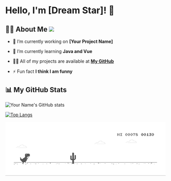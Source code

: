 
# Hello, I'm [Dream Star]! 👋

## 🙋‍♂️ About Me <img src="https://media.giphy.com/media/WUlplcMpOCEmTGBtBW/giphy.gif" width="50px">

- 🔭 I’m currently working on **[Your Project Name]**

- 🌱 I’m currently learning **Java and Vue**

- 👨‍💻 All of my projects are available at **[My GitHub](https://github.com/lxy2001910)**

- ⚡ Fun fact **I think I am funny**




## 📊 My GitHub Stats

![Your Name's GitHub stats](https://github-readme-stats.vercel.app/api?username=lxy2500798479&show_icons=true&theme=tokyonight)

[![Top Langs](https://github-readme-stats.vercel.app/api/top-langs/?username=lxy2500798479&layout=compact&theme=tokyonight)](https://github.com/anuraghazra/github-readme-stats)


![Dino](https://raw.githubusercontent.com/sanket9006/sanket9006/master/dino.gif)